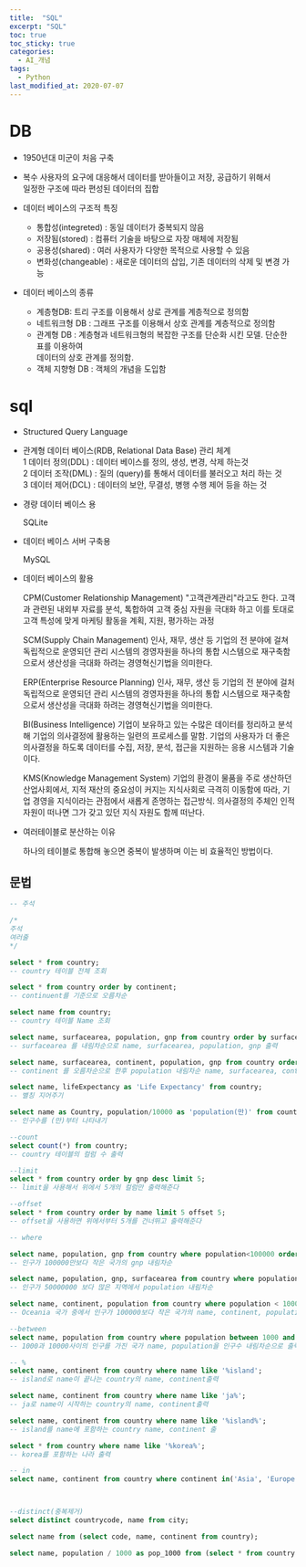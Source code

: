 ```yaml
---
title:  "SQL"
excerpt: "SQL"
toc: true
toc_sticky: true
categories:
  - AI_개념
tags:
  - Python
last_modified_at: 2020-07-07
---
```


# DB
* 1950년대 미군이 처음 구축
* 복수 사용자의 요구에 대응해서 데이터를 받아들이고 저장, 공급하기 위해서   
일정한 구조에 따라 편성된 데이터의 집합

* 데이터 베이스의 구조적 특징
  * 통합성(integreted) : 동일 데이터가 중복되지 않음
  * 저장됨(stored) : 컴퓨터 기술을 바탕으로 자장 매체에 저장됨
  * 공용성(shared) : 여러 사용자가 다양한 목적으로 사용할 수 있음
  * 변화성(changeable) : 새로운 데이터의 삽입, 기존 데이터의 삭제 및 변경 가능
  
* 데이터 베이스의 종류
  * 계층형DB: 트리 구조를 이용해서 상로 관계를 계층적으로 정의함
  * 네트워크형 DB : 그래프 구조를 이용해서 상호 관계를 계층적으로 정의함
  * 관계형 DB : 계층형과 네트워크형의 복잡한 구조를 단순화 시킨 모델. 단순한 표를 이용하여  
    데이터의 상호 관계를 정의함.
  * 객체 지향형 DB : 객체의 개념을 도입함
  
# sql 
* Structured Query Language
* 관계형 데이터 베이스(RDB, Relational Data Base) 관리 체계  
1 데이터 정의(DDL) : 데이터 베이스를 정의, 생성, 변경, 삭제 하는것  
2 데이터 조작(DML) : 질의 (query)를 통해서 데이터를 불러오고 처리 하는 것  
3 데이터 제어(DCL) : 데이터의 보안, 무결성, 병행 수행 제어 등을 하는 것  

* 경량 데이터 베이스 용
  
    SQLite
* 데이터 베이스 서버 구축용
  
    MySQL
* 데이터 베이스의 활용
  
    CPM(Customer Relationship Management)
    "고객관계관리"라고도 한다. 고객과 관련된 내외부 자료를 분석, 톡합하여 고객 중심 자원을 극대화 하고
    이를 토대로 고객 특성에 맞게 마케팅 활동을 계획, 지원, 평가하는 과정
    
    SCM(Supply Chain Management)
    인사, 재무, 생산 등 기업의 전 분야에 걸쳐 독립적으로 운영되던 관리 시스템의 경영자원을 하나의 통합 
    시스템으로 재구축함으로서 생산성을 극대화 하려는 경영혁신기법을 의미한다.
    
    ERP(Enterprise Resource Planning)
    인사, 재무, 생산 등 기업의 전 분야에 걸처 독립적으로 운영되던 관리 시스템의 경영자원을 하나의 통합 
    시스템으로 재구축함으로서 생산성을 극대화 하려는 경영혁신기법을 의미한다.
    
    BI(Business Intelligence)
    기업이 보유하고 있는 수많은 데이터를 정리하고 분석해 기업의 의사결정에 활용하는 일련의 프로세스를 말함.
    기업의 사용자가 더 좋은 의사결정을 하도록 데이터를 수집, 저장, 분석, 접근을 지원하는 응용 시스템과 기술이다.
    
    KMS(Knowledge Management System)
    기업의 환경이 물품을 주로 생산하던 산업사회에서, 지적 재산의 중요성이 커지는 지식사회로 극격히 이동함에 따라, 
    기업 경영을 지식이라는 관점에서 새롭게 존명하는 접근방식. 의사결정의 주체인 인적 자원이 떠나면 그가 갖고 있던 
    지식 자원도 함께 떠난다.
    
* 여러테이블로 분산하는 이유
  
    하나의 테이블로 통합해 놓으면 중복이 발생하며 이는 비 효율적인 방법이다.
    
## 문법

```sql
-- 주석

/* 
주석
여러줄
*/

select * from country;
-- country 테이블 전체 조회

select * from country order by continent;
-- continuent를 기준으로 오름차순

select name from country;
-- country 테이블 Name 조회

select name, surfacearea, population, gnp from country order by surfacearea desc;
-- surfacearea 를 내림차순으로 name, surfacearea, population, gnp 출력

select name, surfacearea, continent, population, gnp from country order by continent asc, population desc;
-- continent 를 오름차순으로 한후 population 내림차순 name, surfacearea, continent, population, gnp 출력

select name, lifeExpectancy as 'Life Expectancy' from country;
-- 별칭 지어주기

select name as Country, population/10000 as 'population(만)' from country order by population desc;
-- 인구수를 (만)부터 나타내기

--count
select count(*) from country;
-- country 테이블의 컬럼 수 출력

--limit
select * from country order by gnp desc limit 5;
-- limit을 사용해서 위에서 5개의 컬럼만 출력해준다

--offset
select * from country order by name limit 5 offset 5;
-- offset을 사용하면 위에서부터 5개를 건너뛰고 출력해준다

-- where

select name, population, gnp from country where population<100000 order by gnp desc;
-- 인구가 100000만보다 작은 국가의 gnp 내림차순

select name, population, gnp, surfacearea from country where population > 50000000 order by population desc;
-- 인구가 50000000 보다 많은 지역에서 population 내림차순

select name, continent, population from country where population < 100000 and continent = 'Oceania';
-- Oceania 국가 중에서 인구가 100000보다 작은 국가의 name, continent, population을 출력

--between
select name, population from country where population between 1000 and 10000 order by population desc;
-- 1000과 10000사이의 인구를 가진 국가 name, population을 인구수 내림차순으로 출력

-- %
select name, continent from country where name like '%island';
-- island로 name이 끝나는 country의 name, continent출력

select name, continent from country where name like 'ja%';
-- ja로 name이 시작하는 country의 name, continent출력

select name, continent from country where name like '%island%';
-- island를 name에 포함하는 country name, continent 출

select * from country where name like '%korea%';
-- korea를 포함하는 나라 출력

-- in
select name, continent from country where continent in('Asia', 'Europe');



--distinct(중복제거)
select distinct countrycode, name from city;

select name from (select code, name, continent from country);

select name, population / 1000 as pop_1000 from (select * from country where name like '%korea%');


```
